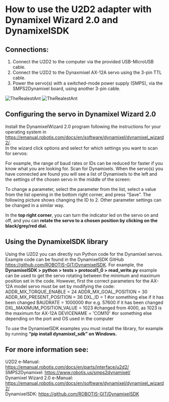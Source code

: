 # How to use the U2D2 adapter with Dynamixel Wizard 2.0 and DynamixelSDK

## Connections:
1)	Connect the U2D2 to the computer via the provided USB-MicroUSB cable.
2)	Connect the U2D2 to the Dynaxmixel AX-12A servo using the 3-pin TTL cable.
3)	Power the servo(s) with a switched-mode power supply (SMPS), via the SMPS2Dynamixel board, using another 3-pin cable.

![TheRealestAnt](/../master/media/images/U2D2_connection_1.png?raw=true)
![TheRealestAnt](/../master/media/images/U2D2_connection_2.png?raw=true)
         
## Configuring the servo in Dynamixel Wizard 2.0
Install the DynamixelWizard 2.0 program following the instructions for your operating system in https://emanual.robotis.com/docs/en/software/dynamixel/dynamixel_wizard2/.  
In the wizard click options and select for which settings you want to scan for servos:
 
For example, the range of baud rates or IDs can be reduced for faster if you know what you are looking for. Scan for Dynamixels. When the servo(s) you have connected are found you will see a list of Dynamixels to the left and the settings of the chosen servo in the middle of the screen:

To change a parameter, select the parameter from the list, select a value from the list opening in the bottom right corner, and press “Save”. The following picture shows changing the ID to 2. Other parameter settings can be changed in a similar way.
 
In the **top right corner**, you can turn the indicator led on the servo on and off, and you can **rotate the servo to a chosen position by clicking on the black/grey/red dial.**

## Using the DynamixelSDK library 
Using the U2D2 you can directly run Python code for the Dynamixel servos. Example code can be found in the DynamixelSDK GitHub https://github.com/ROBOTIS-GIT/DynamixelSDK. For example, the **DynamixelSDK > python > tests > protocol1_0 > read_write.py** example can be used to get the servo rotating between the minimum and maximum position set in the code. However, first the correct parameters for the AX-12A model servo must be set by modifying the code:
ADDR_MX_TORQUE_ENABLE = 24
ADDR_MX_GOAL_POSITION = 30
ADDR_MX_PRESENT_POSITION   = 36
DXL_ID	= 1 #or something else if it has been changed
BAUDRATE = 1000000 #or e.g. 57600 if it has been changed
DXL_MAXIMUM_POSITION_VALUE  = 1023 #changed from 4000, as 1023 is the maximum for AX-12A
DEVICENAME = 'COM10' #or something else depending on the port and OS used in the computer

To use the DynamixelSDK examples you must install the library, for example by running **“pip install dynamixel_sdk” on Windows.** 

## For more information see:
U2D2 e-Manual: https://emanual.robotis.com/docs/en/parts/interface/u2d2/  
SMPS2Dynamixel: https://www.robotis.us/smps2dynamixel/  
Dynamixel Wizard 2.0 e-Manual: https://emanual.robotis.com/docs/en/software/dynamixel/dynamixel_wizard2/  
DynamixelSDK: https://github.com/ROBOTIS-GIT/DynamixelSDK  

